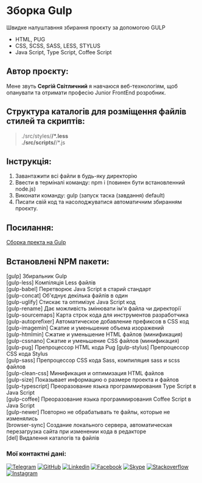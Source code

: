 # Зборка Gulp
Швидке налуштавння збирання проєкту за допомогою GULP
- HTML, PUG
- CSS, SCSS, SASS, LESS, STYLUS
- Java Script, Type Script, Coffee Script

## Автор проєкту:
Мене звуть **Сергій Світличний** я навчаюся веб-технологіям, щоб опанувати та отримати професію Junior FrontEnd розробник.

## Структура каталогів для розміщення файлів стилей та скриптів:
>./src/styles/**/*.less  
>./src/scripts/**/*.js

## Інструкція:
1. Завантажити всі файли в будь-яку директорію
2. Ввести в терміналі команду: npm i (повинен бути встановленний node.js)
3. Виконати команду: gulp (запуск таска (завдання) default)
4. Писати свій код та насолоджуватися автоматичним збиранням проєкту.

## Посилання:
[Сборка пректа на Gulp](https://sergsvet87.github.io/MyGulpBuild/)

## Встановлені NPM пакети:
[gulp] Збиральник Gulp  
[gulp-less] Компіляція Less файлів  
[gulp-babel] Перетворює Java Script в старий стандарт  
[gulp-concat] Об'єднує декілька файлів в один  
[gulp-uglify] Стискає та оптимізує Java Script код  
[gulp-rename] Дає можливість змінювати ім'я файла чи директорії  
[gulp-sourcemaps] Карта строк кода для инструментов разработчика  
[gulp-autoprefixer] Автоматическое добавление префиксов в CSS код  
[gulp-imagemin] Сжатие и уменьшение объема изоражений  
[gulp-htmlmin] Сжатие и уменьшение HTML файлов (минификация)  
[gulp-cssnano] Сжатие и уменьшение CSS файлов (минификация)  
[gulp-pug] Препроцессор HTML кода Pug 
[gulp-stylus] Препроцессор CSS кода Stylus  
[gulp-sass] Препроцессор CSS кода Sass, компиляция sass и scss файлов  
[gulp-clean-css] Минификация и оптимизация HTML файлов  
[gulp-size] Показывает информацию о размере проекта и файлов  
[gulp-typescript] Преоразование языка программирования Type Script в Java Script   
[gulp-coffee] Преоразование языка программирования Coffee Script в Java Script    
[gulp-newer] Повторно не обрабатывать те файлы, которые не изменялись  
[browser-sync] Создание локального сервера, автоматическая перезагрузка сайта при изменении кода в редакторе  
[del] Видалення каталогів та файлів

### Мої контактні дані:
[![Telegram](https://img.shields.io/badge/-Telegram-333?style=for-the-badge&logo=telegram&logoColor=27A0D9)](https://t.me/Serg_svet)
[![GitHub](https://img.shields.io/badge/-GitHub-333?style=for-the-badge&logo=GitHub&logoColor=fff)](https://github.com/SergSvet87)
[![Linkedin](https://img.shields.io/badge/-Instagram-333?style=for-the-badge&logo=instagram&logoColor=B4068E)](https://www.linkedin.com/public-profile/settings?lipi=urn%3Ali%3Apage%3Ad_flagship3_profile_self_edit_contact-info%3BhcBiHBFlT5yVayJn2EHCdQ%3D%3D)
[![Facebook](https://img.shields.io/badge/-YouTube-333?style=for-the-badge&logo=YouTube&logoColor=FF0000)](https://www.facebook.com/s.svetlichnyy/)
[![Skype](https://img.shields.io/badge/-Telegram-333?style=for-the-badge&logo=telegram&logoColor=27A0D9)](https://join.skype.com/invite/CBnR8fF6vKfj)
[![Stackoverflow](https://img.shields.io/badge/-GitHub-333?style=for-the-badge&logo=GitHub&logoColor=fff)](https://stackoverflow.com/users/20042762/serhii-svitlychnyi)
[![Instagram](https://img.shields.io/badge/-Instagram-333?style=for-the-badge&logo=instagram&logoColor=B4068E)](https://www.instagram.com/sergiysvit87)